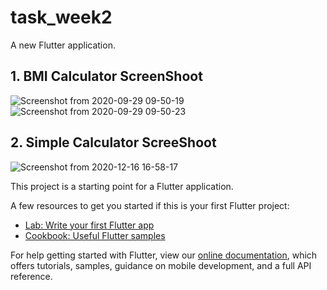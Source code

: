 # task_week2

A new Flutter application.

## 1. BMI Calculator ScreenShoot
![Screenshot from 2020-09-29 09-50-19](https://user-images.githubusercontent.com/18481817/94509003-78548e00-023d-11eb-88de-c1ca30f5c0b1.png)
![Screenshot from 2020-09-29 09-50-23](https://user-images.githubusercontent.com/18481817/94509100-ba7dcf80-023d-11eb-8350-c30d5dd14abf.png)


## 2. Simple Calculator ScreeShoot
![Screenshot from 2020-12-16 16-58-17](https://user-images.githubusercontent.com/18481817/102350867-27506c80-3fd8-11eb-970f-d0f20f4f6331.png)

This project is a starting point for a Flutter application.

A few resources to get you started if this is your first Flutter project:

- [Lab: Write your first Flutter app](https://flutter.dev/docs/get-started/codelab)
- [Cookbook: Useful Flutter samples](https://flutter.dev/docs/cookbook)

For help getting started with Flutter, view our
[online documentation](https://flutter.dev/docs), which offers tutorials,
samples, guidance on mobile development, and a full API reference.
